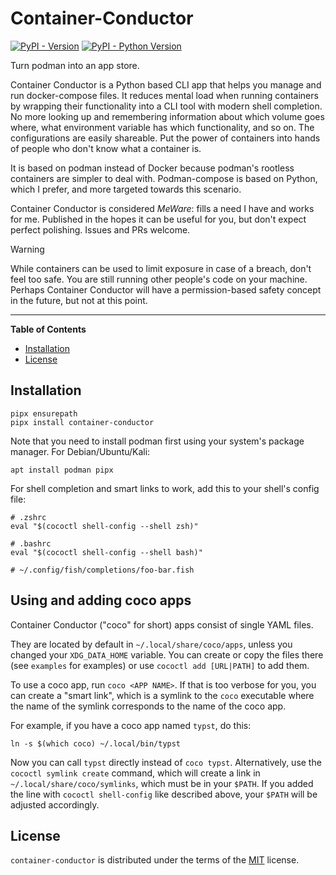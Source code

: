 # Container-Conductor

[![PyPI - Version](https://img.shields.io/pypi/v/container-conductor.svg)](https://pypi.org/project/container-conductor)
[![PyPI - Python Version](https://img.shields.io/pypi/pyversions/container-conductor.svg)](https://pypi.org/project/container-conductor)

Turn podman into an app store.

Container Conductor is a Python based CLI app that helps you manage and run
docker-compose files. It reduces mental load when running containers by
wrapping their functionality into a CLI tool with modern shell completion. No
more looking up and remembering information about which volume goes where, what
environment variable has which functionality, and so on. The configurations are
easily shareable. Put the power of containers into hands of people who don't know what a container is.

It is based on podman instead of Docker because podman's rootless containers
are simpler to deal with. Podman-compose is based on Python, which I prefer,
and more targeted towards this scenario.

Container Conductor is considered *MeWare*: fills a need I have and works for
me. Published in the hopes it can be useful for you, but don't expect perfect
polishing. Issues and PRs welcome.

> [!WARNING]
> While containers can be used to limit exposure in case of a breach, don't
> feel too safe. You are still running other people's code on your machine.
> Perhaps Container Conductor will have a permission-based safety concept in
> the future, but not at this point.

-----

**Table of Contents**

- [Installation](#installation)
- [License](#license)

## Installation

```console
pipx ensurepath
pipx install container-conductor
```

Note that you need to install podman first using your system's package manager. For Debian/Ubuntu/Kali:

```console
apt install podman pipx
```

For shell completion and smart links to work, add this to your shell's config file:

```shell
# .zshrc
eval "$(cococtl shell-config --shell zsh)"

# .bashrc
eval "$(cococtl shell-config --shell bash)"

# ~/.config/fish/completions/foo-bar.fish

```

## Using and adding coco apps

Container Conductor ("coco" for short) apps consist of single YAML files.

They are located by default in `~/.local/share/coco/apps`, unless you changed your
`XDG_DATA_HOME` variable. You can create or copy the files there (see
`examples` for examples) or use `cococtl add [URL|PATH]` to add them.

To use a coco app, run `coco <APP NAME>`. If that is too verbose for you, you can create a "smart link", which is a symlink to the `coco` executable where the name of the symlink corresponds to the name of the coco app.

For example, if you have a coco app named `typst`, do this:

```console
ln -s $(which coco) ~/.local/bin/typst
```

Now you can call `typst` directly instead of `coco typst`. Alternatively, use
the `cococtl symlink create` command, which will create a link in
`~/.local/share/coco/symlinks`, which must be in your `$PATH`. If you added the
line with `cococtl shell-config` like described above, your `$PATH` will be
adjusted accordingly.


## License

`container-conductor` is distributed under the terms of the [MIT](https://spdx.org/licenses/MIT.html) license.

